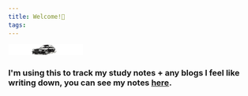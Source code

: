 ```yaml
---
title: Welcome!👋
tags:
---
```

<img src="e30drift.png" padding=inherit display=block width=30% margin=auto text-align=center>


### I'm using this to track my study notes + any blogs I feel like writing down, you can see my notes [here](/posts/).
